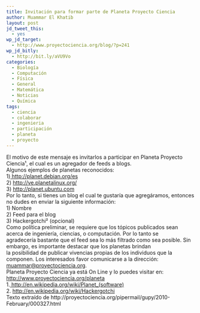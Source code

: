 ```yaml
---
title: Invitación para formar parte de Planeta Proyecto Ciencia
author: Muammar El Khatib
layout: post
jd_tweet_this:
  - yes
wp_jd_target:
  - http://www.proyectociencia.org/blog/?p=241
wp_jd_bitly:
  - http://bit.ly/aVU9Vo
categories:
  - Biología
  - Computación
  - Física
  - General
  - Matemática
  - Noticias
  - Química
tags:
  - ciencia
  - colaborar
  - ingenieria
  - participación
  - planeta
  - proyecto
---
```

<div id="_mcePaste">
  El motivo de este mensaje es invitarlos a participar en Planeta Proyecto Ciencia¹, el cual es un agregador de feeds a blogs.
</div>

<div id="_mcePaste">
  Algunos ejemplos de planetas reconocidos:
</div>



<div id="_mcePaste">
  1)<a href="http://planet.debian.org/es"> http://planet.debian.org/es</a>
</div>

<div id="_mcePaste">
  2) <a href="http://ve.planetalinux.org/">http://ve.planetalinux.org/</a>
</div>

<div id="_mcePaste">
  3) <a href="http://planet.ubuntu.com">http://planet.ubuntu.com</a>
</div>



<div id="_mcePaste">
  Por lo tanto, si tienes un blog el cual te gustaría que agregáramos, entonces no dudes en enviar la siguiente información:
</div>



<div id="_mcePaste">
  1) Nombre
</div>

<div id="_mcePaste">
  2) Feed para el blog
</div>

<div id="_mcePaste">
  3) Hackergotchi² (opcional)
</div>



<div id="_mcePaste">
  Como política preliminar, se requiere que los tópicos publicados sean acerca de ingeniería, ciencias, o computación. Por lo tanto se
</div>

<div id="_mcePaste">
  agradecería bastante que el feed sea lo más filtrado como sea posible. Sin embargo, es importante destacar que los planetas brindan
</div>

<div>
  la posibilidad de publicar vivencias propias de los individuos que la componen. Los interesados favor comunicarse a la dirección:</br> <a href="mailto:muammar@proyectociencia.org">muammar@proyectociencia.org</a>.
</div>



<div>
  Planeta Proyecto Ciencia ya está On Line y lo puedes visitar en: </br><a href="http://www.proyectociencia.org/planeta">http://www.proyectociencia.org/planeta</a>
</div>



<div id="_mcePaste">
  1.<a href="http://en.wikipedia.org/wiki/Planet_(software)"> http://en.wikipedia.org/wiki/Planet_(software)</a>
</div>

<div id="_mcePaste">
  2. <a href="http://en.wikipedia.org/wiki/Hackergotchi">http://en.wikipedia.org/wiki/Hackergotchi</a>
</div>



<div>
  Texto extraído de http://proyectociencia.org/pipermail/gupy/2010-February/000327.html
</div>
